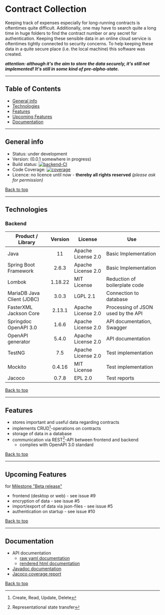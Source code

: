 # Contract Collection

Keeping track of expenses especially for long-running contracts is oftentimes quite difficult. Additionally, one may 
have to search quite a long time in huge folders to find the contract number or any secret for authentication.
Keeping these sensible data in an online cloud service is oftentimes tightly connected to security concerns. To help
keeping these data in a quite secure place (i.e. the local machine) this software was created.

***attention: although it's the aim to store the data securely, it's still not implemented! It's still in some kind of pre-alpha-state.***

---
## Table of Contents
* [General info](#general-info)
* [Technologies](#technologies)
* [Features](#features)
* [Upcoming Features](#upcoming-features)
* [Documentation](#documentation)

---
## General info
* Status: under development
* Version: (0.0.1 somewhere in progress)
* Build status: [![backend-CI](https://github.com/Metallist-dev/contractCollection/actions/workflows/ci-backend.yaml/badge.svg?branch=main)](https://github.com/Metallist-dev/contractCollection/actions/workflows/ci-backend.yaml)
* Code Coverage: [![coverage](https://metallist-images.de/github/contractcollection/main/coverage.svg)](https://metallist-images.de/github/contractcollection/main/coverage.svg)
* Licence: no licence until now - **thereby all rights reserved** *(please ask for permission)*

[Back to top](#table-of-contents)

---
## Technologies

### Backend
| **Product / Library**      | **Version** | **License**        | **Use**                            |
|----------------------------|:-----------:|--------------------|------------------------------------|
| Java                       |     11      | Apache License 2.0 | Basic Implementation               |
| Spring Boot Framework      |    2.6.3    | Apache License 2.0 | Basic Implementation               |
| Lombok                     |   1.18.22   | MIT License        | Reduction of boilerplate code      |
| MariaDB Java Client (JDBC) |    3.0.3    | LGPL 2.1           | Connection to database             |
| FasterXML Jackson Core     |   2.13.1    | Apache License 2.0 | Processing of JSON used by the API |
| Springdoc OpenAPI 3.0      |    1.6.6    | Apache License 2.0 | API documentation, Swagger         |
| OpenAPI generator          |    5.4.0    | Apache License 2.0 | API documentation                  |
| TestNG                     |     7.5     | Apache License 2.0 | Test implementation                |
| Mockito                    |   0.4.16    | MIT License        | Test implementation                |
| Jacoco                     |    0.7.8    | EPL 2.0            | Test reports                       |


[Back to top](#table-of-contents)

---
## Features

* stores important and useful data regarding contracts
* implements CRUD[^1]-operations on contracts
* storage of data in a database
* communication via REST[^2]-API between frontend and backend
  * complies with OpenAPI 3.0 standard

[^1]: Create, Read, Update, Delete  
[^2]: Representational state transfer

[Back to top](#table-of-contents)

---
## Upcoming Features

for [Milestone "Beta release"](https://github.com/Metallist-dev/contractCollection/milestone/1)
* frontend (desktop or web) - see issue #9
* encryption of data - see issue #5
* import/export of data via json-files - see issue #5
* authentication on startup - see issue #10


[Back to top](#table-of-contents)

---
## Documentation

* API documentation
  * [raw yaml documentation](Backend/src/main/resources/static/contractcollection-api.yaml)
  * [rendered html documentation](https://metallist-images.de/github/contractcollection/main/docs/openapi/index.html)
* [Javadoc documentation](https://metallist-images.de/github/contractcollection/main/docs/javadoc/index-all.html)
* [Jacoco coverage report](https://metallist-images.de/github/contractcollection/main/docs/jacoco/jacocoHtml/index.html)

[Back to top](#table-of-contents)